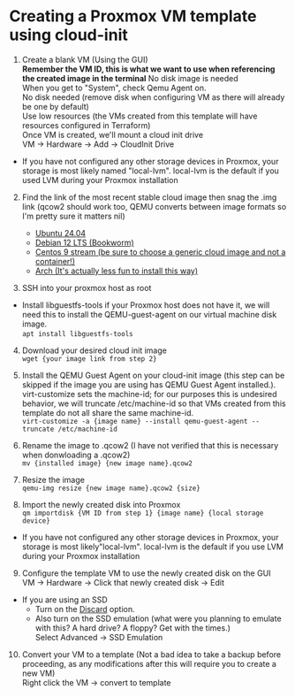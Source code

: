 # Creating a Proxmox VM template using cloud-init

1) Create a blank VM (Using the GUI)  
**Remember the VM ID, this is what we want to use when referencing the created image in the terminal**
No disk image is needed  
When you get to "System", check Qemu Agent on.  
No disk needed (remove disk when configuring VM as there will already be one by default)  
Use low resources (the VMs created from this template will have resources configured in Terraform)  
Once VM is created, we'll mount a cloud init drive  
VM -> Hardware -> Add -> CloudInit Drive   
- If you have not configured any other storage devices in Proxmox, your storage is most likely named "local-lvm". local-lvm is the default if you used LVM during your Proxmox installation

2) Find the link of the most recent stable cloud image then snag the .img link (qcow2 should work too, QEMU converts between image formats so I'm pretty sure it matters nil)  
    - [Ubuntu 24.04](https://cloud-images.ubuntu.com/minimal/releases/noble/release/)
    - [Debian 12 LTS (Bookworm)](https://cloud.debian.org/images/cloud/bookworm/latest/)
    - [Centos 9 stream (be sure to choose a generic cloud image and not a container!)](https://cloud.centos.org/centos/9-stream/s390x/images/)
    - [Arch (It's actually less fun to install this way)](https://gitlab.archlinux.org/archlinux/arch-boxes/-/packages/)

3) SSH into your proxmox host as root
- Install libguestfs-tools if your Proxmox host does not have it, we will need this to install the QEMU-guest-agent on our virtual machine disk image.  
`apt install libguestfs-tools`

4) Download your desired cloud init image  
`wget {your image link from step 2}`

5) Install the QEMU Guest Agent on your cloud-init image (this step can be skipped if the image you are using has QEMU Guest Agent installed.).  
virt-customize sets the machine-id; for our purposes this is undesired behavior, we will truncate /etc/machine-id so that VMs created from this template do not all share the same machine-id.  
`virt-customize -a {image name} --install qemu-guest-agent --truncate /etc/machine-id`

6) Rename the image to .qcow2 (I have not verified that this is necessary when donwloading a .qcow2)  
`mv {installed image} {new image name}.qcow2`

7) Resize the image  
`qemu-img resize {new image name}.qcow2 {size}`

8) Import the newly created disk into Proxmox  
`qm importdisk {VM ID from step 1} {image name} {local storage device}`  
- If you have not configured any other storage devices in Proxmox, your storage is most likely"local-lvm". local-lvm is the default if you use LVM during your Proxmox installation

9) Configure the template VM to use the newly created disk on the GUI  
VM -> Hardware -> Click that newly created disk -> Edit  
- If you are using an SSD 
    - Turn on the [Discard](https://www.oreilly.com/library/view/mastering-proxmox/9781788397605/03431488-8696-41e3-92e2-a60482b6e4e9.xhtml) option.
    - Also turn on the SSD emulation (what were you planning to emulate with this? A hard drive? A floppy? Get with the times.)  
    Select Advanced -> SSD Emulation

10) Convert your VM to a template (Not a bad idea to take a backup before proceeding, as any modifications after this will require you to create a new VM)  
Right click the VM -> convert to template

